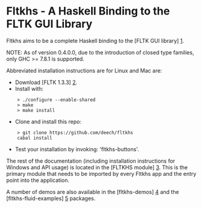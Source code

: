 Fltkhs - A Haskell Binding to the FLTK GUI Library
=============================================

Fltkhs aims to be a complete Haskell binding to the [FLTK GUI library] [1].

NOTE: As of version 0.4.0.0, due to the introduction of closed type families, only GHC >= 7.8.1 is supported.

Abbreviated installation instructions are for Linux and Mac are:

- Download [FLTK 1.3.3] [2].
- Install with:
```
    > ./configure --enable-shared
    > make
    > make install
```

- Clone and install this repo:
```
    > git clone https://github.com/deech/fltkhs
    cabal install
```

- Test your installation by invoking: 'fltkhs-buttons'.

The rest of the documentation (including installation instructions for Windows and API usage) is located in the [FLTKHS module] [3]. This is the primary module that needs to be imported by every Fltkhs app and the entry point into the application.

A number of demos are also available in the [fltkhs-demos] [4] and the [fltkhs-fluid-examples] [5] packages.

  [1]: http://www.fltk.org/index.php      "FLTK"
  [2]: http://www.fltk.org/software.php
  [3]: http://hackage.haskell.org/package/fltkhs/docs/Graphics-UI-FLTK-LowLevel-FLTKHS.html
  [4]: http://hackage.haskell.org/package/fltkhs-demos
  [5]: http://hackage.haskell.org/package/fltkhs-fluid-examples
